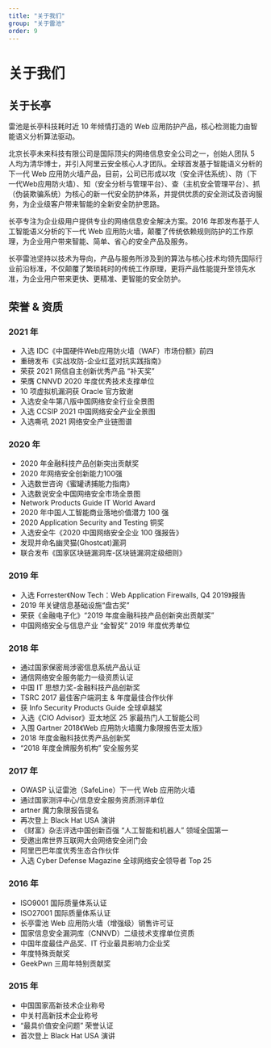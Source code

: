 ```yaml
---
title: "关于我们"
group: "关于雷池"
order: 9
---
```


# 关于我们

## 关于长亭

雷池是长亭科技耗时近 10 年倾情打造的 Web 应用防护产品，核心检测能力由智能语义分析算法驱动。

北京长亭未来科技有限公司是国际顶尖的网络信息安全公司之一，创始人团队 5 人均为清华博士，并引入阿里云安全核心人才团队。全球首发基于智能语义分析的下一代 Web 应用防火墙产品，目前，公司已形成以攻（安全评估系统）、防（下一代Web应用防火墙）、知（安全分析与管理平台）、查（主机安全管理平台）、抓（伪装欺骗系统）为核心的新一代安全防护体系，并提供优质的安全测试及咨询服务，为企业级客户带来智能的全新安全防护思路。

长亭专注为企业级用户提供专业的网络信息安全解决方案。2016 年即发布基于人工智能语义分析的下一代 Web 应用防火墙，颠覆了传统依赖规则防护的工作原理，为企业用户带来智能、简单、省心的安全产品及服务。

长亭雷池坚持以技术为导向，产品与服务所涉及到的算法与核心技术均领先国际行业前沿标准，不仅颠覆了繁琐耗时的传统工作原理，更将产品性能提升至领先水准，为企业用户带来更快、更精准、更智能的安全防护。


## 荣誉 & 资质

### 2021 年

- 入选 IDC《中国硬件Web应用防火墙（WAF）市场份额》前四
- 重磅发布《实战攻防-企业红蓝对抗实践指南》
- 荣获 2021 网信自主创新优秀产品 “补天奖”
- 荣膺 CNNVD 2020 年度优秀技术支撑单位
- 10 项虚拟机漏洞获 Oracle 官方致谢
- 入选安全牛第八版中国网络安全行业全景图
- 入选 CCSIP 2021 中国网络安全产业全景图
- 入选嘶吼 2021 网络安全产业链图谱

### 2020 年

- 2020 年金融科技产品创新突出贡献奖
- 2020 年网络安全创新能力100强
- 入选数世咨询《蜜罐诱捕能力指南》
- 入选数说安全中国网络安全市场全景图
- Network Products Guide IT World Award
- 2020 年中国人工智能商业落地价值潜力 100 强
- 2020 Application Security and Testing 铜奖
- 入选安全牛《2020 中国网络安全企业 100 强报告》
- 发现并命名幽灵猫(Ghostcat)漏洞
- 联合发布《国家区块链漏洞库-区块链漏洞定级细则》

### 2019 年

- 入选 Forrester《Now Tech：Web Application Firewalls, Q4 2019》报告
- 2019 年关键信息基础设施“盘古奖”
- 荣获《金融电子化》“2019 年度金融科技产品创新突出贡献奖”
- 中国网络安全与信息产业 “金智奖” 2019 年度优秀单位

### 2018 年

- 通过国家保密局涉密信息系统产品认证
- 通信网络安全服务能力一级资质认证
- 中国 IT 思想力奖-金融科技产品创新奖
- TSRC 2017 最佳客户端洞主 & 年度最佳合作伙伴
- 获 Info Security Products Guide 全球卓越奖
- 入选《CIO Advisor》亚太地区 25 家最热门人工智能公司
- 入围 Gartner 2018《Web 应用防火墙魔力象限报告亚太版》
- 2018 年度金融科技优秀产品创新奖
- “2018 年度金牌服务机构” 安全服务奖

### 2017 年	

- OWASP 认证雷池（SafeLine）下一代 Web 应用防火墙
- 通过国家测评中心/信息安全服务资质测评单位
- artner 魔力象限报告提名
- 再次登上 Black Hat USA 演讲
- 《财富》杂志评选中国创新百强 “人工智能和机器人” 领域全国第一
- 受邀出席世界互联网大会网络安全闭门会
- 阿里巴巴年度优秀生态合作伙伴
- 入选 Cyber Defense Magazine 全球网络安全领导者 Top 25

### 2016 年

- ISO9001 国际质量体系认证
- ISO27001 国际质量体系认证
- 长亭雷池 Web 应用防火墙（增强级）销售许可证
- 国家信息安全漏洞库（CNNVD）二级技术支撑单位资质
- 中国年度最佳产品奖、IT 行业最具影响力企业奖
- 年度特殊贡献奖
- GeekPwn 三周年特别贡献奖

### 2015 年

- 中国国家高新技术企业称号
- 中关村高新技术企业称号
- “最具价值安全问题” 荣誉认证
- 首次登上 Black Hat USA 演讲
